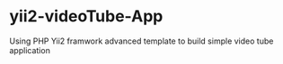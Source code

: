 # yii2-videoTube-App
Using PHP Yii2 framwork advanced template to build simple  video tube application
